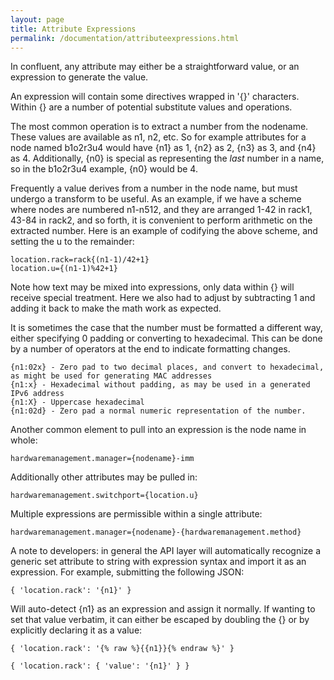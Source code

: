 ```yaml
---
layout: page
title: Attribute Expressions
permalink: /documentation/attributeexpressions.html
---
```


In confluent, any attribute may either be a straightforward value, or an expression
to generate the value.

An expression will contain some directives wrapped in '{}' characters.  Within {} are
a number of potential substitute values and operations.

The most common operation is to extract a number from the nodename.  These values are available
as n1, n2, etc.  So for example attributes for a node named b1o2r3u4 would have {n1} as 1,
{n2} as 2, {n3} as 3, and {n4} as 4.  Additionally, {n0} is special as representing the *last*
number in a name, so in the b1o2r3u4 example, {n0} would be 4.

Frequently a value derives from a number in the node name, but must undergo a transform to be
useful.  As an example, if we have a scheme where nodes are numbered n1-n512, and they are arranged
1-42 in rack1, 43-84 in rack2, and so forth, it is convenient to perform arithmetic on the extracted
number.  Here is an example of codifying the above scheme, and setting the u to the remainder:

	location.rack=rack{(n1-1)/42+1}
	location.u={(n1-1)%42+1}

Note how text may be mixed into expressions, only data within {} will receive special treatment.
Here we also had to adjust by subtracting 1 and adding it back to make the math work as expected.

It is sometimes the case that the number must be formatted a different way, either specifying 0 padding
or converting to hexadecimal.  This can be done by a number of operators at the end to indicate formatting changes.

	{n1:02x} - Zero pad to two decimal places, and convert to hexadecimal, as might be used for generating MAC addresses
	{n1:x} - Hexadecimal without padding, as may be used in a generated IPv6 address
	{n1:X} - Uppercase hexadecimal
	{n1:02d} - Zero pad a normal numeric representation of the number.

Another common element to pull into an expression is the node name in whole:

	hardwaremanagement.manager={nodename}-imm

Additionally other attributes may be pulled in:

	hardwaremanagement.switchport={location.u}

Multiple expressions are permissible within a single attribute:

	hardwaremanagement.manager={nodename}-{hardwaremanagement.method}

A note to developers: in general the API layer will automatically recognize a generic
set attribute to string with expression syntax and import it as an expression.  For example,
submitting the following JSON:

	{ 'location.rack': '{n1}' }

Will auto-detect {n1} as an expression and assign it normally.  If wanting to set that value
verbatim, it can either be escaped by doubling the {} or by explicitly declaring it as a value:

	{ 'location.rack': '{% raw %}{{n1}}{% endraw %}' }

	{ 'location.rack': { 'value': '{n1}' } }



